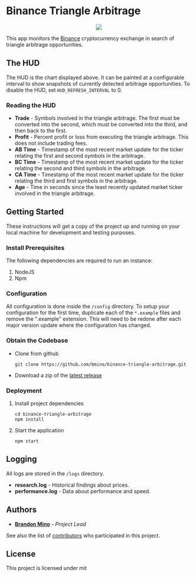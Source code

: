 # Binance Triangle Arbitrage

<p align="center">
    <img src="https://github.com/bmino/binance-triangle-arbitrage/blob/master/src/resources/mainDisplay.png">
</p>

This app monitors the [Binance](https://www.binance.com) cryptocurrency exchange in search of triangle arbitrage opportunities.

## The HUD
The HUD is the chart displayed above. It can be painted at a configurable interval to show snapshots of currently detected
arbitrage opportunities. To disable the HUD, set `HUD_REFRESH_INTERVAL` to 0.

### Reading the HUD
* **Trade** - Symbols involved in the triangle arbitrage. The first must be converted into the second, which must be converted into the third, and then back to the first.
* **Profit** - Percent profit or loss from executing the triangle arbitrage. This does not include trading fees.
* **AB Time** - Timestamp of the most recent market update for the ticker relating the first and second symbols in the arbitrage.
* **BC Time** - Timestamp of the most recent market update for the ticker relating the second and third symbols in the arbitrage.
* **CA Time** - Timestamp of the most recent market update for the ticker relating the third and first symbols in the arbitrage.
* **Age** - Time in seconds since the least recently updated market ticker involved in the triangle arbitrage.


## Getting Started

These instructions will get a copy of the project up and running on your local machine for development and testing purposes.

### Install Prerequisites

The following dependencies are required to run an instance:

1. NodeJS
2. Npm

### Configuration

All configuration is done inside the `/config` directory.
To setup your configuration for the first time, duplicate each of the `*.example` files and remove the ".example" extension.
This will need to be redone after each major version update where the configuration has changed.

### Obtain the Codebase

* Clone from github
    ```
    git clone https://github.com/bmino/binance-triangle-arbitrage.git
    ```
* Download a zip of the [latest release](https://github.com/bmino/binance-triangle-arbitrage/releases/latest)

### Deployment

1. Install project dependencies
    ```
    cd binance-triangle-arbitrage
    npm install
    ```

2. Start the application
    ```
    npm start
    ```


## Logging
All logs are stored in the `/logs` directory.
* **research.log** - Historical findings about prices.
* **performance.log** - Data about performance and speed.


## Authors

* **[Brandon Mino](https://github.com/bmino)** - *Project Lead*

See also the list of [contributors](https://github.com/bmino/binance-triangle-arbitrage/contributors) who participated in this project.


## License

This project is licensed under mit

